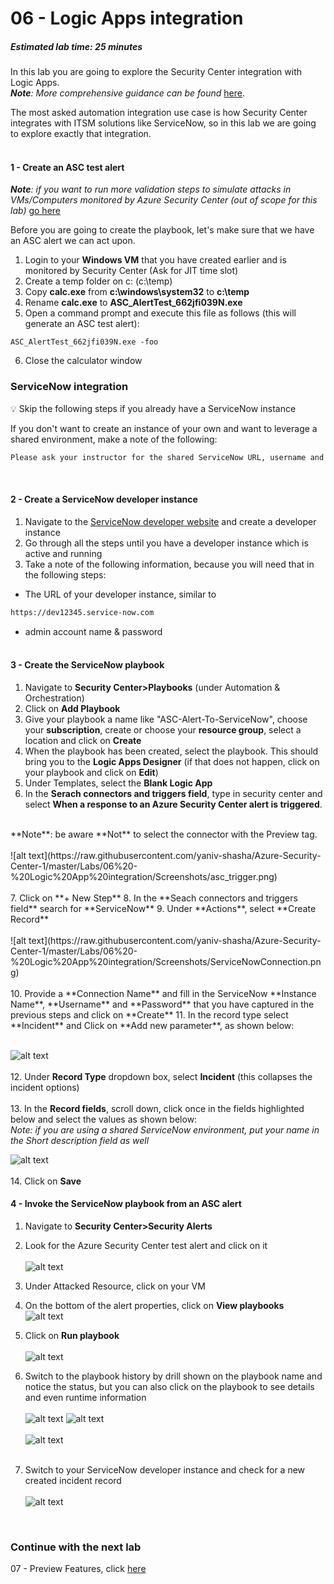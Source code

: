 ﻿# 06 - Logic Apps integration
##### Estimated lab time: 25 minutes
In this lab you are going to explore the Security Center integration with Logic Apps.<br>
***Note**: More comprehensive guidance can be found* <a href="https://techcommunity.microsoft.com/t5/Security-Identity/Automate-Azure-Security-Center-actions-with-Playbooks-and/td-p/264843" target="_blank">here</a>.

The most asked automation integration use case is how Security Center integrates with ITSM solutions like ServiceNow, so in this lab we are going to explore exactly that integration.<br><br>

#### 1 - Create an ASC test alert
***Note**: if you want to run more validation steps to simulate attacks in VMs/Computers monitored by Azure Security Center (out of scope for this lab)* <a href="https://gallery.technet.microsoft.com/Azure-Security-Center-549aa7a4" target="_blank">go here</a><br>

Before you are going to create the playbook, let's make sure that we have an ASC alert we can act upon.
1. Login to your **Windows VM** that you have created earlier and is monitored by Security Center (Ask for JIT time slot)
2. Create a temp folder on c: (c:\temp)
3. Copy **calc.exe** from **c:\windows\system32** to **c:\temp**
4. Rename **calc.exe** to **ASC_AlertTest_662jfi039N.exe**
5. Open a command prompt and execute this file as follows (this will generate an ASC test alert):
```dos
ASC_AlertTest_662jfi039N.exe -foo
```

6. Close the calculator window

### ServiceNow integration
:bulb: Skip the following steps if you already have a ServiceNow instance <br>

If you don't want to create an instance of your own and want to leverage a shared environment, make a note of the following:
```txt
Please ask your instructor for the shared ServiceNow URL, username and password
```
<br>

#### 2 - Create a ServiceNow developer instance
1. Navigate to the <a href="https://signon.service-now.com/ssoregister.do?redirectUri=https://developer.servicenow.com" target="_blank">ServiceNow developer website</a> and create a developer instance
2. Go through all the steps until you have a developer instance which is active and running
3. Take a note of the following information, because you will need that in the following steps:
- The URL of your developer instance, similar to
```txt
https://dev12345.service-now.com
```
- admin account name & password <br><br>

#### 3 - Create the ServiceNow playbook


1. Navigate to **Security Center>Playbooks** (under Automation & Orchestration)
2. Click on **Add Playbook**
3. Give your playbook a name like "ASC-Alert-To-ServiceNow", choose your **subscription**, create or choose your **resource group**, select a location and click on **Create**
4. When the playbook has been created, select the playbook. This should bring you to the **Logic Apps Designer** (if that does not happen, click on your playbook and click on **Edit**)
5. Under Templates, select the **Blank Logic App**
6. In the **Serach connectors and triggers field**, type in security center and select **When a response to an Azure Security Center alert is triggered**.
 <br>
**Note**: be aware **Not** to select the connector with the Preview tag.<br><br>
![alt text](https://raw.githubusercontent.com/yaniv-shasha/Azure-Security-Center-1/master/Labs/06%20-%20Logic%20App%20integration/Screenshots/asc_trigger.png) <br><br>
7. Click on **+ New Step**
8. In the **Seach connectors and triggers field** search for **ServiceNow**
9. Under **Actions**, select **Create Record**<br><br>
![alt text](https://raw.githubusercontent.com/yaniv-shasha/Azure-Security-Center-1/master/Labs/06%20-%20Logic%20App%20integration/Screenshots/ServiceNowConnection.png)<br><br>
10. Provide a **Connection Name** and fill in the ServiceNow **Instance Name**, **Username** and **Password** that you have captured in the previous steps and click on **Create**
11. In the record type select **Incident** and Click on **Add new parameter**, as shown below:<br><br>

![alt text](https://raw.githubusercontent.com/yaniv-shasha/Azure-Security-Center-1/master/Labs/06%20-%20Logic%20App%20integration/Screenshots/playbook.PNG)<br><br>
12. Under **Record Type** dropdown box, select **Incident** (this collapses the incident options)<br><br>
13. In the **Record fields**, scroll down, click once in the fields highlighted below and select the values as shown below:<br>
*Note: if you are using a shared ServiceNow environment, put your name in the Short description field as well*<br>


![alt text](https://raw.githubusercontent.com/yaniv-shasha/Azure-Security-Center-1/master/Labs/06%20-%20Logic%20App%20integration/Screenshots/record%20Fields.png)<br><br>
14. Click on **Save**

#### 4 - Invoke the ServiceNow playbook from an ASC alert
1. Navigate to **Security Center>Security Alerts**
2. Look for the Azure Security Center test alert and click on it<br><br>
![alt text](https://raw.githubusercontent.com/yaniv-shasha/Azure-Security-Center-1/master/Labs/06%20-%20Logic%20App%20integration/Screenshots/test_alert.png)
3. Under Attacked Resource, click on your VM
4. On the bottom of the alert properties, click on **View playbooks**<br>
![alt text](https://raw.githubusercontent.com/yaniv-shasha/Azure-Security-Center-1/master/Labs/06%20-%20Logic%20App%20integration/Screenshots/view_playbooks_button.png)

5. Click on **Run playbook**<br><br>
![alt text](https://raw.githubusercontent.com/yaniv-shasha/Azure-Security-Center-1/master/Labs/06%20-%20Logic%20App%20integration/Screenshots/run_playbook.png)
6. Switch to the playbook history by drill shown on the playbook name and notice the status, but you can also click on the playbook to see details and even runtime information <br><br>
![alt text](https://raw.githubusercontent.com/yaniv-shasha/Azure-Security-Center-1/master/Labs/06%20-%20Logic%20App%20integration/Screenshots/showHistory.png) 
![alt text](https://raw.githubusercontent.com/yaniv-shasha/Azure-Security-Center-1/master/Labs/06%20-%20Logic%20App%20integration/Screenshots/showHistory02.png) <br><br>
![alt text](https://raw.githubusercontent.com/yaniv-shasha/Azure-Security-Center-1/master/Labs/06%20-%20Logic%20App%20integration/Screenshots/playbook_history_details.png)<br><br>



7. Switch to your ServiceNow developer instance and check for a new created incident record<br><br>
![alt text](https://raw.githubusercontent.com/yaniv-shasha/Azure-Security-Center-1/master/Labs/06%20-%20Logic%20App%20integration/Screenshots/snow_record.png)

<br>

### Continue with the next lab
07 - Preview Features, click <a href="https://github.com/yaniv-shasha/Azure-Security-Center-1/tree/master/Labs/07%20-%20Preview%20Features" target="_blank">here</a>

